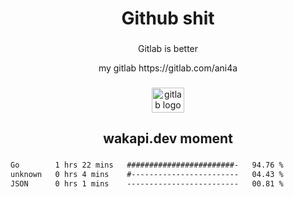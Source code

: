 <h1 align="center">Github shit</h1>

###

<p align="center">Gitlab is better</p>

<p align="center">my gitlab https://gitlab.com/ani4a</p>

###

<div align="center">
  <img src="https://cdn.jsdelivr.net/gh/devicons/devicon/icons/gitlab/gitlab-original.svg" height="40" width="52" alt="gitlab logo"  />
</div>

###

<h2 align="center">wakapi.dev moment</h2>

###

<!--START_SECTION:waka-->

```txt
Go        1 hrs 22 mins   ########################-   94.76 %
unknown   0 hrs 4 mins    #------------------------   04.43 %
JSON      0 hrs 1 mins    -------------------------   00.81 %
```

<!--END_SECTION:waka-->

###
